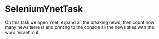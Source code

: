# SeleniumYnetTask
On this task we open Ynet, expand all the breaking news, then count how many news there is and printing to the console all the news titles with the word 'israel' in it
